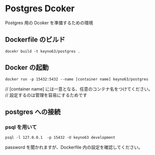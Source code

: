 # Postgres Dcoker

Postgres 用の Dcoker を準備するための環境  

## Dockerfile のビルド

```shell
docekr build -t keyno63/postgres .
```

## Docker の起動

 ```shell
docker run -p 15432:5432 --name [container name] keyno63/postgres
```

// [container name] には一意となる、任意のコンテナ名をつけてください。  
// 設定するのは管理を容易にするためです

## postgres への接続
### psql を用いて

```shell
psql -l 127.0.0.1  -p 15432 -U keyno63 development
```

password を聞かれますが、Dockerfile 内の設定を確認してください。  
